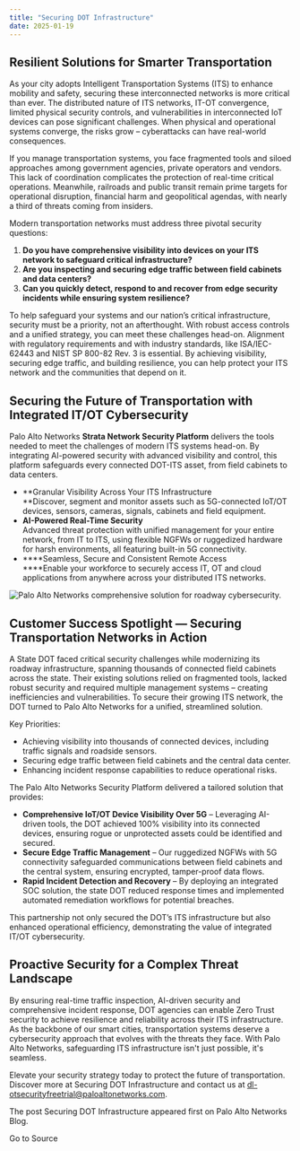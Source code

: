 ```yaml
---
title: "Securing DOT Infrastructure"
date: 2025-01-19
---
```


## Resilient Solutions for Smarter Transportation

As your city adopts Intelligent Transportation Systems (ITS) to enhance mobility and safety, securing these interconnected networks is more critical than ever. The distributed nature of ITS networks, IT-OT convergence, limited physical security controls, and vulnerabilities in interconnected IoT devices can pose significant challenges. When physical and operational systems converge, the risks grow – cyberattacks can have real-world consequences.

If you manage transportation systems, you face fragmented tools and siloed approaches among government agencies, private operators and vendors. This lack of coordination complicates the protection of real-time critical operations. Meanwhile, railroads and public transit remain prime targets for operational disruption, financial harm and geopolitical agendas, with nearly a third of threats coming from insiders.

Modern transportation networks must address three pivotal security questions:

1. **Do you have comprehensive visibility into devices on your ITS network to safeguard critical infrastructure?**
2. **Are you inspecting and securing edge traffic between field cabinets and data centers?**
3. **Can you quickly detect, respond to and recover from edge security incidents while ensuring system resilience?**

To help safeguard your systems and our nation’s critical infrastructure, security must be a priority, not an afterthought. With robust access controls and a unified strategy, you can meet these challenges head-on. Alignment with regulatory requirements and with industry standards, like ISA/IEC-62443 and NIST SP 800-82 Rev. 3 is essential. By achieving visibility, securing edge traffic, and building resilience, you can help protect your ITS network and the communities that depend on it.

## Securing the Future of Transportation with Integrated IT/OT Cybersecurity

Palo Alto Networks **Strata Network Security Platform** delivers the tools needed to meet the challenges of modern ITS systems head-on. By integrating AI-powered security with advanced visibility and control, this platform safeguards every connected DOT-ITS asset, from field cabinets to data centers.

- **Granular Visibility Across Your ITS Infrastructure  
    **Discover, segment and monitor assets such as 5G-connected IoT/OT devices, sensors, cameras, signals, cabinets and field equipment.
- **AI-Powered Real-Time Security**  
    Advanced threat protection with unified management for your entire network, from IT to ITS, using flexible NGFWs or ruggedized hardware for harsh environments, all featuring built-in 5G connectivity.
- ****Seamless, Secure and Consistent Remote Access  
    ****Enable your workforce to securely access IT, OT and cloud applications from anywhere across your distributed ITS networks.
    

![Palo Alto Networks comprehensive solution for roadway cybersecurity. ](https://www.paloaltonetworks.com/blog/wp-content/uploads/2025/01/word-image-333013-1-1.png)

## Customer Success Spotlight — Securing Transportation Networks in Action

A State DOT faced critical security challenges while modernizing its roadway infrastructure, spanning thousands of connected field cabinets across the state. Their existing solutions relied on fragmented tools, lacked robust security and required multiple management systems – creating inefficiencies and vulnerabilities. To secure their growing ITS network, the DOT turned to Palo Alto Networks for a unified, streamlined solution.

Key Priorities:

- Achieving visibility into thousands of connected devices, including traffic signals and roadside sensors.
- Securing edge traffic between field cabinets and the central data center.
- Enhancing incident response capabilities to reduce operational risks.

The Palo Alto Networks Security Platform delivered a tailored solution that provides:

- **Comprehensive IoT/OT Device Visibility Over 5G** – Leveraging AI-driven tools, the DOT achieved 100% visibility into its connected devices, ensuring rogue or unprotected assets could be identified and secured.
- **Secure Edge Traffic Management** – Our ruggedized NGFWs with 5G connectivity safeguarded communications between field cabinets and the central system, ensuring encrypted, tamper-proof data flows.
- **Rapid Incident Detection and Recovery** – By deploying an integrated SOC solution, the state DOT reduced response times and implemented automated remediation workflows for potential breaches.

This partnership not only secured the DOT’s ITS infrastructure but also enhanced operational efficiency, demonstrating the value of integrated IT/OT cybersecurity.

## Proactive Security for a Complex Threat Landscape

By ensuring real-time traffic inspection, AI-driven security and comprehensive incident response, DOT agencies can enable Zero Trust security to achieve resilience and reliability across their ITS infrastructure. As the backbone of our smart cities, transportation systems deserve a cybersecurity approach that evolves with the threats they face. With Palo Alto Networks, safeguarding ITS infrastructure isn't just possible, it's seamless.

Elevate your security strategy today to protect the future of transportation. Discover more at Securing DOT Infrastructure and contact us at dl-otsecurityfreetrial@paloaltonetworks.com.

The post Securing DOT Infrastructure appeared first on Palo Alto Networks Blog.

Go to Source
